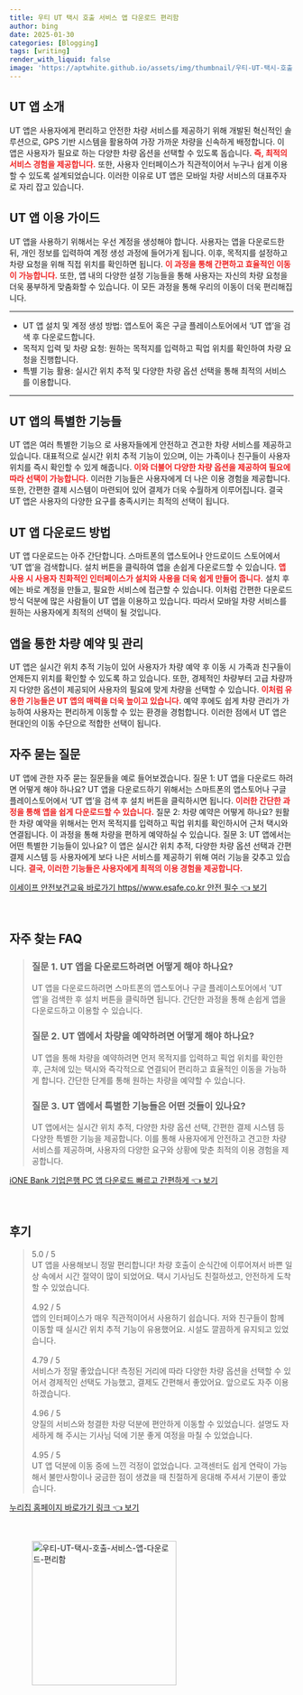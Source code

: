 ```yaml
---
title: 우티 UT 택시 호출 서비스 앱 다운로드 편리함
author: bing
date: 2025-01-30
categories: [Blogging]
tags: [writing]
render_with_liquid: false
image: 'https://aptwhite.github.io/assets/img/thumbnail/우티-UT-택시-호출-서비스-앱-다운로드-편리함.webp'
---
```



<h2 id='UT_앱_소개'>UT 앱 소개</h2>

<p>UT 앱은 사용자에게 편리하고 안전한 차량 서비스를 제공하기 위해 개발된 혁신적인 솔루션으로, GPS 기반 시스템을 활용하여 가장 가까운 차량을 신속하게 배정합니다. 이 앱은 사용자가 필요로 하는 다양한 차량 옵션을 선택할 수 있도록 돕습니다. <b><span style="color: #ee2323;">즉, 최적의 서비스 경험을 제공합니다.</span></b> 또한, 사용자 인터페이스가 직관적이어서 누구나 쉽게 이용할 수 있도록 설계되었습니다. 이러한 이유로 UT 앱은 모바일 차량 서비스의 대표주자로 자리 잡고 있습니다.</p>

<h2 id='이용_가이드'>UT 앱 이용 가이드</h2>

<p>UT 앱을 사용하기 위해서는 우선 계정을 생성해야 합니다. 사용자는 앱을 다운로드한 뒤, 개인 정보를 입력하여 계정 생성 과정에 들어가게 됩니다. 이후, 목적지를 설정하고 차량 요청을 위해 직접 위치를 확인하면 됩니다. <b><span style="color: #ee2323;">이 과정을 통해 간편하고 효율적인 이동이 가능합니다.</span></b> 또한, 앱 내의 다양한 설정 기능들을 통해 사용자는 자신의 차량 요청을 더욱 풍부하게 맞춤화할 수 있습니다. 이 모든 과정을 통해 우리의 이동이 더욱 편리해집니다.</p>

<hr />

<ul>
    <li>UT 앱 설치 및 계정 생성 방법: 앱스토어 혹은 구글 플레이스토어에서 ‘UT 앱’을 검색 후 다운로드합니다.</li>
    <li>목적지 입력 및 차량 요청: 원하는 목적지를 입력하고 픽업 위치를 확인하여 차량 요청을 진행합니다.</li>
    <li>특별 기능 활용: 실시간 위치 추적 및 다양한 차량 옵션 선택을 통해 최적의 서비스를 이용합니다.</li>
</ul>

<hr />

<h2 id='특별한_기능'>UT 앱의 특별한 기능들</h2>

<p>UT 앱은 여러 특별한 기능으 로 사용자들에게 안전하고 견고한 차량 서비스를 제공하고 있습니다. 대표적으로 실시간 위치 추적 기능이 있으며, 이는 가족이나 친구들이 사용자 위치를 즉시 확인할 수 있게 해줍니다. <b><span style="color: #ee2323;">이와 더불어 다양한 차량 옵션을 제공하여 필요에 따라 선택이 가능합니다.</span></b> 이러한 기능들은 사용자에게 더 나은 이용 경험을 제공합니다. 또한, 간편한 결제 시스템이 마련되어 있어 결제가 더욱 수월하게 이루어집니다. 결국 UT 앱은 사용자의 다양한 요구를 충족시키는 최적의 선택이 됩니다.</p>

<h2 id='다운로드_방법'>UT 앱 다운로드 방법</h2>

<p>UT 앱 다운로드는 아주 간단합니다. 스마트폰의 앱스토어나 안드로이드 스토어에서 ‘UT 앱’을 검색합니다. 설치 버튼을 클릭하여 앱을 손쉽게 다운로드할 수 있습니다. <b><span style="color: #ee2323;">앱 사용 시 사용자 친화적인 인터페이스가 설치와 사용을 더욱 쉽게 만들어 줍니다.</span></b> 설치 후에는 바로 계정을 만들고, 필요한 서비스에 접근할 수 있습니다. 이처럼 간편한 다운로드 방식 덕분에 많은 사람들이 UT 앱을 이용하고 있습니다. 따라서 모바일 차량 서비스를 원하는 사용자에게 최적의 선택이 될 것입니다.</p>

<h2 id='차량_예약_및_관리'>앱을 통한 차량 예약 및 관리</h2>

<p>UT 앱은 실시간 위치 추적 기능이 있어 사용자가 차량 예약 후 이동 시 가족과 친구들이 언제든지 위치를 확인할 수 있도록 하고 있습니다. 또한, 경제적인 차량부터 고급 차량까지 다양한 옵션이 제공되어 사용자의 필요에 맞게 차량을 선택할 수 있습니다. <b><span style="color: #ee2323;">이처럼 유용한 기능들은 UT 앱의 매력을 더욱 높이고 있습니다.</span></b> 예약 후에도 쉽게 차량 관리가 가능하여 사용자는 편리하게 이동할 수 있는 환경을 경험합니다. 이러한 점에서 UT 앱은 현대인의 이동 수단으로 적합한 선택이 됩니다.</p>

<h2 id='자주_묻는_질문'>자주 묻는 질문</h2>

<p>UT 앱에 관한 자주 묻는 질문들을 예로 들어보겠습니다. 질문 1: UT 앱을 다운로드 하려면 어떻게 해야 하나요? UT 앱을 다운로드하기 위해서는 스마트폰의 앱스토어나 구글 플레이스토어에서 ‘UT 앱’을 검색 후 설치 버튼을 클릭하시면 됩니다. <b><span style="color: #ee2323;">이러한 간단한 과정을 통해 앱을 쉽게 다운로드할 수 있습니다.</span></b> 질문 2: 차량 예약은 어떻게 하나요? 원활한 차량 예약을 위해서는 먼저 목적지를 입력하고 픽업 위치를 확인하시어 근처 택시와 연결됩니다. 이 과정을 통해 차량을 편하게 예약하실 수 있습니다. 질문 3: UT 앱에서는 어떤 특별한 기능들이 있나요? 이 앱은 실시간 위치 추적, 다양한 차량 옵션 선택과 간편 결제 시스템 등 사용자에게 보다 나은 서비스를 제공하기 위해 여러 기능을 갖추고 있습니다. <b><span style="color: #ee2323;">결국, 이러한 기능들은 사용자에게 최적의 이용 경험을 제공합니다.</span></b></p>


<p><a class="click-button" title="이세이프 안전보건교육 바로가기 https//www.esafe.co.kr 안전 필수" href="https://aptwhite.github.io/posts/%EC%9D%B4%EC%84%B8%EC%9D%B4%ED%94%84-%EC%95%88%EC%A0%84%EB%B3%B4%EA%B1%B4%EA%B5%90%EC%9C%A1-%EB%B0%94%EB%A1%9C%EA%B0%80%EA%B8%B0-httpswww.esafe.co.kr-%EC%95%88%EC%A0%84-%ED%95%84%EC%88%98/" rel="dofollow">이세이프 안전보건교육 바로가기 https//www.esafe.co.kr 안전 필수 👈 보기</a></p><br>
<h2 id='자주_찾는_FAQ'>자주 찾는 FAQ</h2>
<div itemscope="" itemtype="https://schema.org/FAQPage"> 
<blockquote> 
<div itemscope="" itemprop="mainEntity" itemtype="https://schema.org/Question"> 
<h3 itemprop="name">질문 1. UT 앱을 다운로드하려면 어떻게 해야 하나요?</h3> 
<div itemscope="" itemprop="acceptedAnswer" itemtype="https://schema.org/Answer"> 
<span itemprop="text"> 
<p>UT 앱을 다운로드하려면 스마트폰의 앱스토어나 구글 플레이스토어에서 'UT 앱'을 검색한 후 설치 버튼을 클릭하면 됩니다. 간단한 과정을 통해 손쉽게 앱을 다운로드하고 이용할 수 있습니다.</p> 
</span> 
</div> 
</div> 

<div itemscope="" itemprop="mainEntity" itemtype="https://schema.org/Question"> 
<h3 itemprop="name">질문 2. UT 앱에서 차량을 예약하려면 어떻게 해야 하나요?</h3> 
<div itemscope="" itemprop="acceptedAnswer" itemtype="https://schema.org/Answer"> 
<span itemprop="text"> 
<p>UT 앱을 통해 차량을 예약하려면 먼저 목적지를 입력하고 픽업 위치를 확인한 후, 근처에 있는 택시와 즉각적으로 연결되어 편리하고 효율적인 이동을 가능하게 합니다. 간단한 단계를 통해 원하는 차량을 예약할 수 있습니다.</p> 
</span> 
</div> 
</div> 

<div itemscope="" itemprop="mainEntity" itemtype="https://schema.org/Question"> 
<h3 itemprop="name">질문 3. UT 앱에서 특별한 기능들은 어떤 것들이 있나요?</h3> 
<div itemscope="" itemprop="acceptedAnswer" itemtype="https://schema.org/Answer"> 
<span itemprop="text"> 
<p>UT 앱에서는 실시간 위치 추적, 다양한 차량 옵션 선택, 간편한 결제 시스템 등 다양한 특별한 기능을 제공합니다. 이를 통해 사용자에게 안전하고 견고한 차량 서비스를 제공하며, 사용자의 다양한 요구와 상황에 맞춘 최적의 이용 경험을 제공합니다.</p> 
</span> 
</div> 
</div> 

</blockquote> 
</div>
<p><a class="click-button" title="iONE Bank 기업은행 PC 앱 다운로드 빠르고 간편하게" href="https://aptwhite.github.io/posts/iONE-Bank-%EA%B8%B0%EC%97%85%EC%9D%80%ED%96%89-PC-%EC%95%B1-%EB%8B%A4%EC%9A%B4%EB%A1%9C%EB%93%9C-%EB%B9%A0%EB%A5%B4%EA%B3%A0-%EA%B0%84%ED%8E%B8%ED%95%98%EA%B2%8C/" rel="dofollow">iONE Bank 기업은행 PC 앱 다운로드 빠르고 간편하게 👈 보기</a></p><br>
<h2 id='후기'>후기</h2>
<div itemscope itemtype="https://schema.org/Product">
  <blockquote>
  <div itemprop="review" itemscope itemtype="https://schema.org/Review">
      <div itemprop="reviewRating" itemscope itemtype="https://schema.org/Rating"> <span itemprop="ratingValue">5.0</span> / <span itemprop="bestRating">5</span> </div>
      <span itemprop="reviewBody">UT 앱을 사용해보니 정말 편리합니다! 차량 호출이 순식간에 이루어져서 바쁜 일상 속에서 시간 절약이 많이 되었어요. 택시 기사님도 친절하셨고, 안전하게 도착할 수 있었습니다.</span>
  </div>
  <br>
  <div itemprop="review" itemscope itemtype="https://schema.org/Review">
      <div itemprop="reviewRating" itemscope itemtype="https://schema.org/Rating"> <span itemprop="ratingValue">4.92</span> / <span itemprop="bestRating">5</span> </div>
      <span itemprop="reviewBody">앱의 인터페이스가 매우 직관적이어서 사용하기 쉽습니다. 저와 친구들이 함께 이동할 때 실시간 위치 추적 기능이 유용했어요. 시설도 깔끔하게 유지되고 있었습니다.</span>
  </div>
  <br>
  <div itemprop="review" itemscope itemtype="https://schema.org/Review">
      <div itemprop="reviewRating" itemscope itemtype="https://schema.org/Rating"> <span itemprop="ratingValue">4.79</span> / <span itemprop="bestRating">5</span> </div>
      <span itemprop="reviewBody">서비스가 정말 좋았습니다! 측정된 거리에 따라 다양한 차량 옵션을 선택할 수 있어서 경제적인 선택도 가능했고, 결제도 간편해서 좋았어요. 앞으로도 자주 이용하겠습니다.</span>
  </div>
  <br>
  <div itemprop="review" itemscope itemtype="https://schema.org/Review">
      <div itemprop="reviewRating" itemscope itemtype="https://schema.org/Rating"> <span itemprop="ratingValue">4.96</span> / <span itemprop="bestRating">5</span> </div>
      <span itemprop="reviewBody">양질의 서비스와 청결한 차량 덕분에 편안하게 이동할 수 있었습니다. 설명도 자세하게 해 주시는 기사님 덕에 기분 좋게 여정을 마칠 수 있었습니다.</span>
  </div>
  <br>
  <div itemprop="review" itemscope itemtype="https://schema.org/Review">
      <div itemprop="reviewRating" itemscope itemtype="https://schema.org/Rating"> <span itemprop="ratingValue">4.95</span> / <span itemprop="bestRating">5</span> </div>
      <span itemprop="reviewBody">UT 앱 덕분에 이동 중에 느낀 걱정이 없었습니다. 고객센터도 쉽게 연락이 가능해서 불만사항이나 궁금한 점이 생겼을 때 친절하게 응대해 주셔서 기분이 좋았습니다.</span>
  </div>
  </blockquote>
</div>
<p><a class="click-button" title="누리집 홈페이지 바로가기 링크" href="https://aptwhite.github.io/posts/%EB%88%84%EB%A6%AC%EC%A7%91-%ED%99%88%ED%8E%98%EC%9D%B4%EC%A7%80-%EB%B0%94%EB%A1%9C%EA%B0%80%EA%B8%B0-%EB%A7%81%ED%81%AC/" rel="dofollow">누리집 홈페이지 바로가기 링크 👈 보기</a></p><br>
<figure class="image"><img src="https://aptwhite.github.io/assets/img/thumbnail/우티-UT-택시-호출-서비스-앱-다운로드-편리함.webp" alt="우티-UT-택시-호출-서비스-앱-다운로드-편리함" width="256" height="256"></figure>